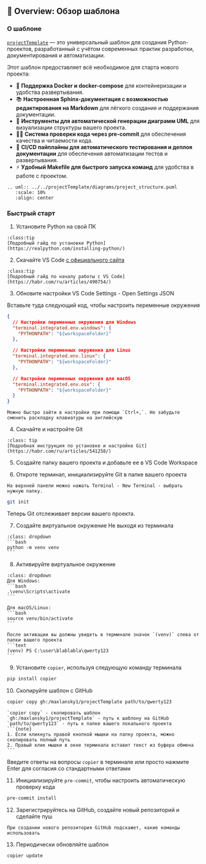 ## 📜 Overview: Обзор шаблона

### О шаблоне
[`projectTemplate`](https://github.com/maxlansky1/projectTemplate) — это универсальный шаблон для создания Python-проектов, разработанный с учётом современных практик разработки, документирования и автоматизации.

Этот шаблон предоставляет всё необходимое для старта нового проекта:

- 🐳 **Поддержка Docker и docker-compose** для контейнеризации и удобства развертывания.
- 📚 **Настроенная Sphinx-документация с возможностью редактирования на Markdown** для лёгкого создания и поддержания документации.
- 🔄 **Инструменты для автоматической генерации диаграмм UML** для визуализации структуры вашего проекта.
- 🧑‍💻 **Система проверки кода через pre-commit** для обеспечения качества и читаемости кода.
- 🚀 **CI/CD пайплайны для автоматического тестирования и деплоя документации** для обеспечения автоматизации тестов и развертывания.
- ⚡ **Удобный Makefile для быстрого запуска команд** для удобства в работе с проектом.

```{eval-rst}
.. uml:: ../../projectTemplate/diagrams/project_structure.puml
   :scale: 10%
   :align: center
```
### Быстрый старт
1. Установите Python на свой ПК
```{admonition} Используйте
:class:tip
[Подробный гайд по установке Python](https://realpython.com/installing-python/)
```
2. Скачайте VS Code [с официального сайта](https://code.visualstudio.com/)
```{admonition} Прочитайте
:class:tip
[Подробный гайд по началу работы с VS Code](https://habr.com/ru/articles/490754/)
```

3. Обновите настройки VS Code
Settings - Open Settings JSON

Вставьте туда следующий код, чтобы настроить переменные окружения
```json
{
  // Настройки переменных окружения для Windows
  "terminal.integrated.env.windows": {
    "PYTHONPATH": "${workspaceFolder}"
  },

  // Настройки переменных окружения для Linux
  "terminal.integrated.env.linux": {
    "PYTHONPATH": "${workspaceFolder}"
  },

  // Настройки переменных окружения для macOS
  "terminal.integrated.env.osx": {
    "PYTHONPATH": "${workspaceFolder}"
  }
}
```
```{tip}
Можно быстро зайти в настройки при помощи `Ctrl+,`. Не забудьте сменить раскладку клавиатуры на английскую
```

4. Скачайте и настройте Git 
```{admonition} Прочитайте
:class: tip
[Подробная инструкция по установке и настройке Git](https://habr.com/ru/articles/541258/)
```

5. Создайте папку вашего проекта и добавьте ее в VS Code Workspace

6. Откроте терминал, инициализируйте Git в папке вашего проекта
```{hint}
На верхней панели можно нажать Terminal - New Terminal - выбрать нужную папку.
```
```bash
git init 
```

Теперь Git отслеживает версии вашего проекта. 

7. Создайте виртуальное окружение
Не выходя из терминала
````{admonition} Пример для папки с именем qwerty123
:class: dropdown
```bash
python -m venv venv
```
````

8. Активируйте виртуальное окружение
````{admonition}
:class: dropdown
Для Windows:
```bash
.\venv\Scripts\activate
```

Для macOS/Linux:
```bash
source venv/bin/activate
```
````

````{note}
После активации вы должны увидеть в терминале значок `(venv)` слева от папки вашего проекта
```text
(venv) PS C:\user\blablabla\qwerty123
```
````

9. Установите `copier`, используя следующую команду терминала
```bash
pip install copier
```
10. Скопируйте шаблон с GitHub
```bash
copier copy gh:/maxlansky1/projectTemplate path/to/qwerty123
```

````{attention}
`copier copy` - скопировать шаблон
`gh:/maxlansky1/projectTemplate` - путь к шаблону на GitHub
`path/to/qwerty123` - путь к папке вашего локального проекта
```{note}
1. Если кликнуть правой кнопкой мышки на папку проекта, можно скопировать полный путь
2. Правый клик мышки в окне терминала вставит текст из буфера обмена
```
````

Введите ответы на вопросы `copier` в терминале или просто нажмите Enter для согласия со стандартными ответами

11. Инициализируйте `pre-commit`, чтобы настроить автоматическую проверку кода
```bash
pre-commit install
```

12. Зарегистрируйтесь на GitHub, создайте новый репозиторий и сделайте пуш
```{tip}
При создании нового репозитория GitHub подскажет, какие команды использовать
```

13. Периодически обновляйте шаблон

```bash
copier update
```